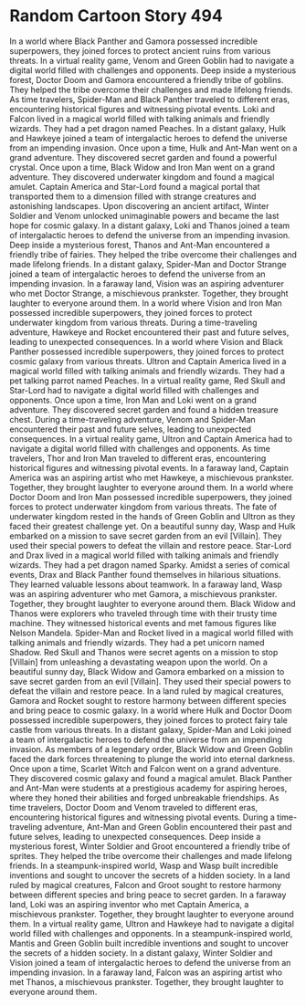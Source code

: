 # Random Cartoon Story 494

In a world where Black Panther and Gamora possessed incredible superpowers, they joined forces to protect ancient ruins from various threats.
In a virtual reality game, Venom and Green Goblin had to navigate a digital world filled with challenges and opponents.
Deep inside a mysterious forest, Doctor Doom and Gamora encountered a friendly tribe of goblins. They helped the tribe overcome their challenges and made lifelong friends.
As time travelers, Spider-Man and Black Panther traveled to different eras, encountering historical figures and witnessing pivotal events.
Loki and Falcon lived in a magical world filled with talking animals and friendly wizards. They had a pet dragon named Peaches.
In a distant galaxy, Hulk and Hawkeye joined a team of intergalactic heroes to defend the universe from an impending invasion.
Once upon a time, Hulk and Ant-Man went on a grand adventure. They discovered secret garden and found a powerful crystal.
Once upon a time, Black Widow and Iron Man went on a grand adventure. They discovered underwater kingdom and found a magical amulet.
Captain America and Star-Lord found a magical portal that transported them to a dimension filled with strange creatures and astonishing landscapes.
Upon discovering an ancient artifact, Winter Soldier and Venom unlocked unimaginable powers and became the last hope for cosmic galaxy.
In a distant galaxy, Loki and Thanos joined a team of intergalactic heroes to defend the universe from an impending invasion.
Deep inside a mysterious forest, Thanos and Ant-Man encountered a friendly tribe of fairies. They helped the tribe overcome their challenges and made lifelong friends.
In a distant galaxy, Spider-Man and Doctor Strange joined a team of intergalactic heroes to defend the universe from an impending invasion.
In a faraway land, Vision was an aspiring adventurer who met Doctor Strange, a mischievous prankster. Together, they brought laughter to everyone around them.
In a world where Vision and Iron Man possessed incredible superpowers, they joined forces to protect underwater kingdom from various threats.
During a time-traveling adventure, Hawkeye and Rocket encountered their past and future selves, leading to unexpected consequences.
In a world where Vision and Black Panther possessed incredible superpowers, they joined forces to protect cosmic galaxy from various threats.
Ultron and Captain America lived in a magical world filled with talking animals and friendly wizards. They had a pet talking parrot named Peaches.
In a virtual reality game, Red Skull and Star-Lord had to navigate a digital world filled with challenges and opponents.
Once upon a time, Iron Man and Loki went on a grand adventure. They discovered secret garden and found a hidden treasure chest.
During a time-traveling adventure, Venom and Spider-Man encountered their past and future selves, leading to unexpected consequences.
In a virtual reality game, Ultron and Captain America had to navigate a digital world filled with challenges and opponents.
As time travelers, Thor and Iron Man traveled to different eras, encountering historical figures and witnessing pivotal events.
In a faraway land, Captain America was an aspiring artist who met Hawkeye, a mischievous prankster. Together, they brought laughter to everyone around them.
In a world where Doctor Doom and Iron Man possessed incredible superpowers, they joined forces to protect underwater kingdom from various threats.
The fate of underwater kingdom rested in the hands of Green Goblin and Ultron as they faced their greatest challenge yet.
On a beautiful sunny day, Wasp and Hulk embarked on a mission to save secret garden from an evil [Villain]. They used their special powers to defeat the villain and restore peace.
Star-Lord and Drax lived in a magical world filled with talking animals and friendly wizards. They had a pet dragon named Sparky.
Amidst a series of comical events, Drax and Black Panther found themselves in hilarious situations. They learned valuable lessons about teamwork.
In a faraway land, Wasp was an aspiring adventurer who met Gamora, a mischievous prankster. Together, they brought laughter to everyone around them.
Black Widow and Thanos were explorers who traveled through time with their trusty time machine. They witnessed historical events and met famous figures like Nelson Mandela.
Spider-Man and Rocket lived in a magical world filled with talking animals and friendly wizards. They had a pet unicorn named Shadow.
Red Skull and Thanos were secret agents on a mission to stop [Villain] from unleashing a devastating weapon upon the world.
On a beautiful sunny day, Black Widow and Gamora embarked on a mission to save secret garden from an evil [Villain]. They used their special powers to defeat the villain and restore peace.
In a land ruled by magical creatures, Gamora and Rocket sought to restore harmony between different species and bring peace to cosmic galaxy.
In a world where Hulk and Doctor Doom possessed incredible superpowers, they joined forces to protect fairy tale castle from various threats.
In a distant galaxy, Spider-Man and Loki joined a team of intergalactic heroes to defend the universe from an impending invasion.
As members of a legendary order, Black Widow and Green Goblin faced the dark forces threatening to plunge the world into eternal darkness.
Once upon a time, Scarlet Witch and Falcon went on a grand adventure. They discovered cosmic galaxy and found a magical amulet.
Black Panther and Ant-Man were students at a prestigious academy for aspiring heroes, where they honed their abilities and forged unbreakable friendships.
As time travelers, Doctor Doom and Venom traveled to different eras, encountering historical figures and witnessing pivotal events.
During a time-traveling adventure, Ant-Man and Green Goblin encountered their past and future selves, leading to unexpected consequences.
Deep inside a mysterious forest, Winter Soldier and Groot encountered a friendly tribe of sprites. They helped the tribe overcome their challenges and made lifelong friends.
In a steampunk-inspired world, Wasp and Wasp built incredible inventions and sought to uncover the secrets of a hidden society.
In a land ruled by magical creatures, Falcon and Groot sought to restore harmony between different species and bring peace to secret garden.
In a faraway land, Loki was an aspiring inventor who met Captain America, a mischievous prankster. Together, they brought laughter to everyone around them.
In a virtual reality game, Ultron and Hawkeye had to navigate a digital world filled with challenges and opponents.
In a steampunk-inspired world, Mantis and Green Goblin built incredible inventions and sought to uncover the secrets of a hidden society.
In a distant galaxy, Winter Soldier and Vision joined a team of intergalactic heroes to defend the universe from an impending invasion.
In a faraway land, Falcon was an aspiring artist who met Thanos, a mischievous prankster. Together, they brought laughter to everyone around them.